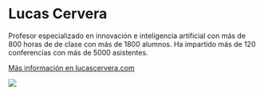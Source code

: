 # Lucas Cervera

Profesor especializado en innovación e inteligencia artificial con más de 800 horas de de clase con más de 1800 alumnos. Ha impartido más de 120 conferencias con más de 5000 asistentes.

[Más información en lucascervera.com](https://lucascervera.com/)

![](https://assets.softr-files.com/applications/2e5eb6e5-8542-4dc8-8907-38b0d0e63972/assets/0c17fb9b-938e-4dc0-b5cc-7f2e876fb861.png)